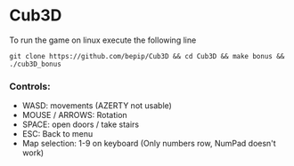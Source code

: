# Cub3D

To run the game on linux execute the following line
```
git clone https://github.com/bepip/Cub3D && cd Cub3D && make bonus && ./cub3D_bonus
```
### Controls:
- WASD: movements (AZERTY not usable)
- MOUSE / ARROWS: Rotation
- SPACE: open doors / take stairs
- ESC: Back to menu
- Map selection: 1-9 on keyboard (Only numbers row, NumPad doesn't work)
